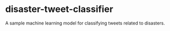 # disaster-tweet-classifier
A sample machine learning model for classifying tweets related to disasters. 
